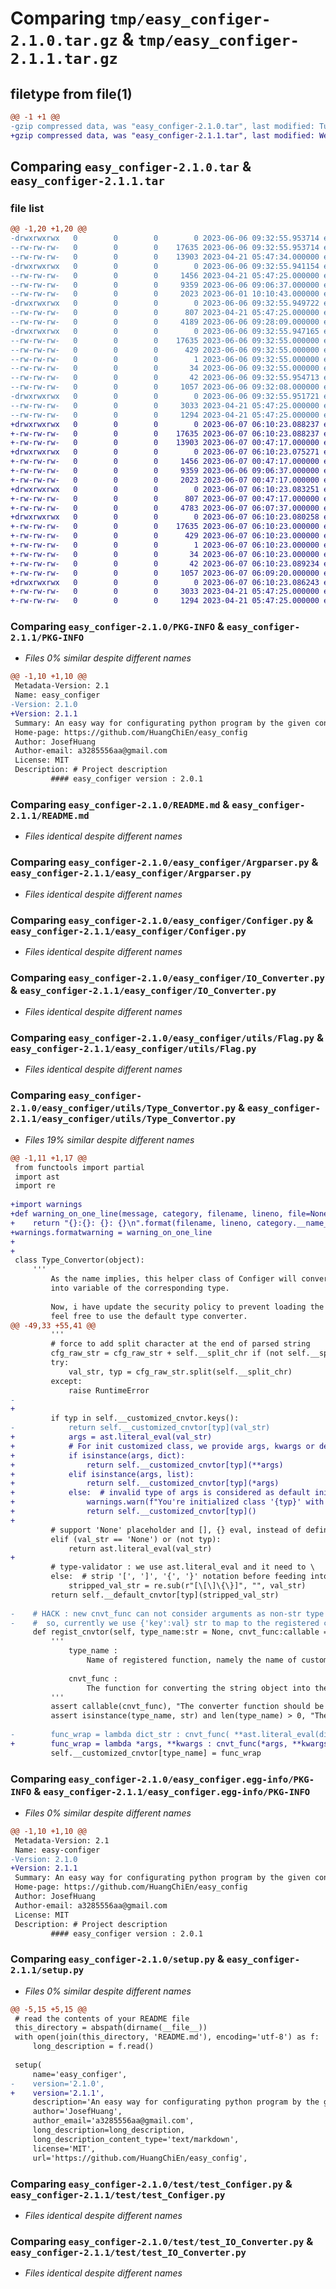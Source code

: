 # Comparing `tmp/easy_configer-2.1.0.tar.gz` & `tmp/easy_configer-2.1.1.tar.gz`

## filetype from file(1)

```diff
@@ -1 +1 @@
-gzip compressed data, was "easy_configer-2.1.0.tar", last modified: Tue Jun  6 09:32:55 2023, max compression
+gzip compressed data, was "easy_configer-2.1.1.tar", last modified: Wed Jun  7 06:10:23 2023, max compression
```

## Comparing `easy_configer-2.1.0.tar` & `easy_configer-2.1.1.tar`

### file list

```diff
@@ -1,20 +1,20 @@
-drwxrwxrwx   0        0        0        0 2023-06-06 09:32:55.953714 easy_configer-2.1.0/
--rw-rw-rw-   0        0        0    17635 2023-06-06 09:32:55.953714 easy_configer-2.1.0/PKG-INFO
--rw-rw-rw-   0        0        0    13903 2023-04-21 05:47:34.000000 easy_configer-2.1.0/README.md
-drwxrwxrwx   0        0        0        0 2023-06-06 09:32:55.941154 easy_configer-2.1.0/easy_configer/
--rw-rw-rw-   0        0        0     1456 2023-04-21 05:47:25.000000 easy_configer-2.1.0/easy_configer/Argparser.py
--rw-rw-rw-   0        0        0     9359 2023-06-06 09:06:37.000000 easy_configer-2.1.0/easy_configer/Configer.py
--rw-rw-rw-   0        0        0     2023 2023-06-01 10:10:43.000000 easy_configer-2.1.0/easy_configer/IO_Converter.py
-drwxrwxrwx   0        0        0        0 2023-06-06 09:32:55.949722 easy_configer-2.1.0/easy_configer/utils/
--rw-rw-rw-   0        0        0      807 2023-04-21 05:47:25.000000 easy_configer-2.1.0/easy_configer/utils/Flag.py
--rw-rw-rw-   0        0        0     4189 2023-06-06 09:28:09.000000 easy_configer-2.1.0/easy_configer/utils/Type_Convertor.py
-drwxrwxrwx   0        0        0        0 2023-06-06 09:32:55.947165 easy_configer-2.1.0/easy_configer.egg-info/
--rw-rw-rw-   0        0        0    17635 2023-06-06 09:32:55.000000 easy_configer-2.1.0/easy_configer.egg-info/PKG-INFO
--rw-rw-rw-   0        0        0      429 2023-06-06 09:32:55.000000 easy_configer-2.1.0/easy_configer.egg-info/SOURCES.txt
--rw-rw-rw-   0        0        0        1 2023-06-06 09:32:55.000000 easy_configer-2.1.0/easy_configer.egg-info/dependency_links.txt
--rw-rw-rw-   0        0        0       34 2023-06-06 09:32:55.000000 easy_configer-2.1.0/easy_configer.egg-info/top_level.txt
--rw-rw-rw-   0        0        0       42 2023-06-06 09:32:55.954713 easy_configer-2.1.0/setup.cfg
--rw-rw-rw-   0        0        0     1057 2023-06-06 09:32:08.000000 easy_configer-2.1.0/setup.py
-drwxrwxrwx   0        0        0        0 2023-06-06 09:32:55.951721 easy_configer-2.1.0/test/
--rw-rw-rw-   0        0        0     3033 2023-04-21 05:47:25.000000 easy_configer-2.1.0/test/test_Configer.py
--rw-rw-rw-   0        0        0     1294 2023-04-21 05:47:25.000000 easy_configer-2.1.0/test/test_IO_Converter.py
+drwxrwxrwx   0        0        0        0 2023-06-07 06:10:23.088237 easy_configer-2.1.1/
+-rw-rw-rw-   0        0        0    17635 2023-06-07 06:10:23.088237 easy_configer-2.1.1/PKG-INFO
+-rw-rw-rw-   0        0        0    13903 2023-06-07 00:47:17.000000 easy_configer-2.1.1/README.md
+drwxrwxrwx   0        0        0        0 2023-06-07 06:10:23.075271 easy_configer-2.1.1/easy_configer/
+-rw-rw-rw-   0        0        0     1456 2023-06-07 00:47:17.000000 easy_configer-2.1.1/easy_configer/Argparser.py
+-rw-rw-rw-   0        0        0     9359 2023-06-06 09:06:37.000000 easy_configer-2.1.1/easy_configer/Configer.py
+-rw-rw-rw-   0        0        0     2023 2023-06-07 00:47:17.000000 easy_configer-2.1.1/easy_configer/IO_Converter.py
+drwxrwxrwx   0        0        0        0 2023-06-07 06:10:23.083251 easy_configer-2.1.1/easy_configer/utils/
+-rw-rw-rw-   0        0        0      807 2023-06-07 00:47:17.000000 easy_configer-2.1.1/easy_configer/utils/Flag.py
+-rw-rw-rw-   0        0        0     4783 2023-06-07 06:07:37.000000 easy_configer-2.1.1/easy_configer/utils/Type_Convertor.py
+drwxrwxrwx   0        0        0        0 2023-06-07 06:10:23.080258 easy_configer-2.1.1/easy_configer.egg-info/
+-rw-rw-rw-   0        0        0    17635 2023-06-07 06:10:23.000000 easy_configer-2.1.1/easy_configer.egg-info/PKG-INFO
+-rw-rw-rw-   0        0        0      429 2023-06-07 06:10:23.000000 easy_configer-2.1.1/easy_configer.egg-info/SOURCES.txt
+-rw-rw-rw-   0        0        0        1 2023-06-07 06:10:23.000000 easy_configer-2.1.1/easy_configer.egg-info/dependency_links.txt
+-rw-rw-rw-   0        0        0       34 2023-06-07 06:10:23.000000 easy_configer-2.1.1/easy_configer.egg-info/top_level.txt
+-rw-rw-rw-   0        0        0       42 2023-06-07 06:10:23.089234 easy_configer-2.1.1/setup.cfg
+-rw-rw-rw-   0        0        0     1057 2023-06-07 06:09:20.000000 easy_configer-2.1.1/setup.py
+drwxrwxrwx   0        0        0        0 2023-06-07 06:10:23.086243 easy_configer-2.1.1/test/
+-rw-rw-rw-   0        0        0     3033 2023-04-21 05:47:25.000000 easy_configer-2.1.1/test/test_Configer.py
+-rw-rw-rw-   0        0        0     1294 2023-04-21 05:47:25.000000 easy_configer-2.1.1/test/test_IO_Converter.py
```

### Comparing `easy_configer-2.1.0/PKG-INFO` & `easy_configer-2.1.1/PKG-INFO`

 * *Files 0% similar despite different names*

```diff
@@ -1,10 +1,10 @@
 Metadata-Version: 2.1
 Name: easy_configer
-Version: 2.1.0
+Version: 2.1.1
 Summary: An easy way for configurating python program by the given config file or config str
 Home-page: https://github.com/HuangChiEn/easy_config
 Author: JosefHuang
 Author-email: a3285556aa@gmail.com
 License: MIT
 Description: # Project description
         #### easy_configer version : 2.0.1
```

### Comparing `easy_configer-2.1.0/README.md` & `easy_configer-2.1.1/README.md`

 * *Files identical despite different names*

### Comparing `easy_configer-2.1.0/easy_configer/Argparser.py` & `easy_configer-2.1.1/easy_configer/Argparser.py`

 * *Files identical despite different names*

### Comparing `easy_configer-2.1.0/easy_configer/Configer.py` & `easy_configer-2.1.1/easy_configer/Configer.py`

 * *Files identical despite different names*

### Comparing `easy_configer-2.1.0/easy_configer/IO_Converter.py` & `easy_configer-2.1.1/easy_configer/IO_Converter.py`

 * *Files identical despite different names*

### Comparing `easy_configer-2.1.0/easy_configer/utils/Flag.py` & `easy_configer-2.1.1/easy_configer/utils/Flag.py`

 * *Files identical despite different names*

### Comparing `easy_configer-2.1.0/easy_configer/utils/Type_Convertor.py` & `easy_configer-2.1.1/easy_configer/utils/Type_Convertor.py`

 * *Files 19% similar despite different names*

```diff
@@ -1,11 +1,17 @@
 from functools import partial
 import ast
 import re
 
+import warnings
+def warning_on_one_line(message, category, filename, lineno, file=None, line=None):
+    return "{}:{}: {}: {}\n".format(filename, lineno, category.__name__, message)
+warnings.formatwarning = warning_on_one_line
+
+
 class Type_Convertor(object):
     '''
         As the name implies, this helper class of Configer will convert the raw string of config file
         into variable of the corresponding type.
         
         Now, i have update the security policy to prevent loading the harmful code to your system ~
         feel free to use the default type converter. 
@@ -49,33 +55,41 @@
         '''    
         # force to add split character at the end of parsed string
         cfg_raw_str = cfg_raw_str + self.__split_chr if (not self.__split_chr in cfg_raw_str) else cfg_raw_str
         try:
             val_str, typ = cfg_raw_str.split(self.__split_chr)
         except:
             raise RuntimeError
-            
+        
         if typ in self.__customized_cnvtor.keys():
-            return self.__customized_cnvtor[typ](val_str)
+            args = ast.literal_eval(val_str)
+            # For init customized class, we provide args, kwargs or default init  
+            if isinstance(args, dict):
+                return self.__customized_cnvtor[typ](**args)
+            elif isinstance(args, list):
+                return self.__customized_cnvtor[typ](*args)
+            else:  # invalid type of args is considered as default init  
+                warnings.warn(f"You're initialized class '{typ}' with default arguments!")
+                return self.__customized_cnvtor[typ]()
+        
         # support 'None' placeholder and [], {} eval, instead of define '@type'
         elif (val_str == 'None') or (not typ):  
             return ast.literal_eval(val_str)
+        
         # type-validator : we use ast.literal_eval and it need to \
         else:  # strip '[', ']', '{', '}' notation before feeding into 'default' type-conveter
             stripped_val_str = re.sub(r"[\[\]\{\}]", "", val_str)
         return self.__default_cnvtor[typ](stripped_val_str)
     
-    # HACK : new cnvt_func can not consider arguments as non-str type
-    #  so, currently we use {'key':val} str to map to the registered class!
     def regist_cnvtor(self, type_name:str = None, cnvt_func:callable = None):
         '''
             type_name :
                 Name of registered function, namely the name of customized class.
             
             cnvt_func :
                 The function for converting the string object into the customized class instance.
         '''
         assert callable(cnvt_func), "The converter function should be callable."
         assert isinstance(type_name, str) and len(type_name) > 0, "The cnvt_name should be given"
         
-        func_wrap = lambda dict_str : cnvt_func( **ast.literal_eval(dict_str) )
+        func_wrap = lambda *args, **kwargs : cnvt_func(*args, **kwargs)
         self.__customized_cnvtor[type_name] = func_wrap
```

### Comparing `easy_configer-2.1.0/easy_configer.egg-info/PKG-INFO` & `easy_configer-2.1.1/easy_configer.egg-info/PKG-INFO`

 * *Files 0% similar despite different names*

```diff
@@ -1,10 +1,10 @@
 Metadata-Version: 2.1
 Name: easy-configer
-Version: 2.1.0
+Version: 2.1.1
 Summary: An easy way for configurating python program by the given config file or config str
 Home-page: https://github.com/HuangChiEn/easy_config
 Author: JosefHuang
 Author-email: a3285556aa@gmail.com
 License: MIT
 Description: # Project description
         #### easy_configer version : 2.0.1
```

### Comparing `easy_configer-2.1.0/setup.py` & `easy_configer-2.1.1/setup.py`

 * *Files 0% similar despite different names*

```diff
@@ -5,15 +5,15 @@
 # read the contents of your README file
 this_directory = abspath(dirname(__file__))
 with open(join(this_directory, 'README.md'), encoding='utf-8') as f:
     long_description = f.read()
 
 setup(
     name='easy_configer',
-    version='2.1.0',
+    version='2.1.1',
     description='An easy way for configurating python program by the given config file or config str',
     author='JosefHuang',
     author_email='a3285556aa@gmail.com',
     long_description=long_description,
     long_description_content_type='text/markdown',
     license='MIT',
     url='https://github.com/HuangChiEn/easy_config',
```

### Comparing `easy_configer-2.1.0/test/test_Configer.py` & `easy_configer-2.1.1/test/test_Configer.py`

 * *Files identical despite different names*

### Comparing `easy_configer-2.1.0/test/test_IO_Converter.py` & `easy_configer-2.1.1/test/test_IO_Converter.py`

 * *Files identical despite different names*

